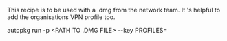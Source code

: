 This recipe is to be used with a .dmg from the network team.  It 's helpful to add the organisations VPN profile too.

autopkg run <RECIPE NAME> -p <PATH TO .DMG FILE> --key PROFILES=<PATH TO FOLDER WITH VPN PROFILE>
